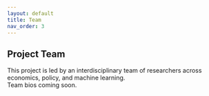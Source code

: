 ```yaml
---
layout: default
title: Team
nav_order: 3
---
```


## Project Team

This project is led by an interdisciplinary team of researchers across economics, policy, and machine learning.  
Team bios coming soon.